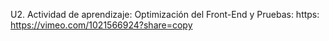 U2. Actividad de aprendizaje: Optimización del Front-End y Pruebas: https: https://vimeo.com/1021566924?share=copy
